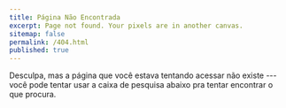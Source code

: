 ```yaml
---
title: Página Não Encontrada
excerpt: Page not found. Your pixels are in another canvas.
sitemap: false
permalink: /404.html
published: true
---
```


Desculpa, mas a página que você estava tentando acessar não existe --- você pode tentar usar a caixa de pesquisa abaixo pra tentar encontrar o que procura.

<script>
  var GOOG_FIXURL_LANG = 'pt-br';
  var GOOG_FIXURL_SITE = '{{ site.url }}'
</script>
<script src="https://linkhelp.clients.google.com/tbproxy/lh/wm/fixurl.js">
</script>
